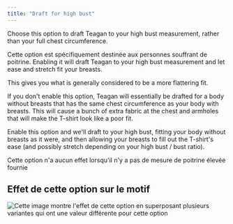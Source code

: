 ```yaml
---
title: "Draft for high bust"
---
```


Choose this option to draft Teagan to your high bust measurement, rather than your full chest circumference.

Cette option est spécifiquement destinée aux personnes souffrant de poitrine. Enabling it will draft Teagan to your high bust measurement and let ease and stretch fit your breasts.

This gives you what is generally considered to be a more flattering fit.

If you don't enable this option, Teagan will essentially be drafted for a body without breasts that has the same chest circumference as your body with breasts. This will cause a bunch of extra fabric at the chest and armholes that will make the T-shirt look like a poor fit.

Enable this option and we'll draft to your high bust, fitting your body without breasts as it were, and then allowing your breasts to fill out the T-shirt's ease (and possibly stretch depending on your high bust / bust ratio).

<Note>
Cette option n'a aucun effet lorsqu'il n'y a pas de mesure de poitrine élevée fournie
</Note>

## Effet de cette option sur le motif

![Cette image montre l'effet de cette option en superposant plusieurs variantes qui ont une valeur différente pour cette option](teagan_draftforhighbust_sample.svg "Effect of this option on the pattern")
